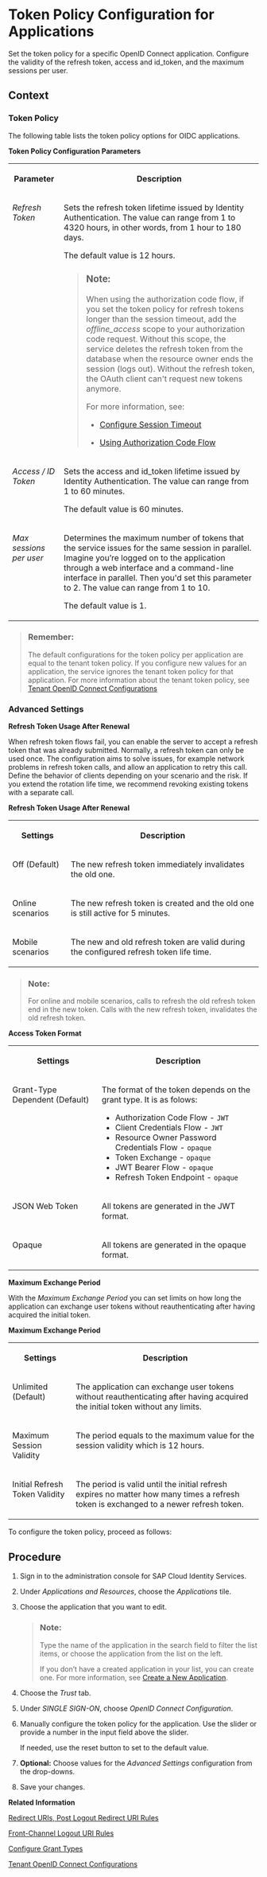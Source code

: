 <!-- loioc4ba52e748554863917b046bf1b7b355 -->

# Token Policy Configuration for Applications

Set the token policy for a specific OpenID Connect application. Configure the validity of the refresh token, access and id\_token, and the maximum sessions per user.



## Context



### Token Policy

The following table lists the token policy options for OIDC applications.

**Token Policy Configuration Parameters**


<table>
<tr>
<th valign="top">

Parameter

</th>
<th valign="top">

Description

</th>
</tr>
<tr>
<td valign="top">

*Refresh Token* 

</td>
<td valign="top">

Sets the refresh token lifetime issued by Identity Authentication. The value can range from 1 to 4320 hours, in other words, from 1 hour to 180 days.

The default value is 12 hours.

> ### Note:  
> When using the authorization code flow, if you set the token policy for refresh tokens longer than the session timeout, add the *offline\_access* scope to your authorization code request. Without this scope, the service deletes the refresh token from the database when the resource owner ends the session \(logs out\). Without the refresh token, the OAuth client can't request new tokens anymore.
> 
> For more information, see:
> 
> -   [Configure Session Timeout](configure-session-timeout-5ca23e4.md)
> 
> -   [Using Authorization Code Flow](using-authorization-code-flow-c135fc4.md)



</td>
</tr>
<tr>
<td valign="top">

*Access / ID Token* 

</td>
<td valign="top">

Sets the access and id\_token lifetime issued by Identity Authentication. The value can range from 1 to 60 minutes.

The default value is 60 minutes.

</td>
</tr>
<tr>
<td valign="top">

*Max sessions per user* 

</td>
<td valign="top">

Determines the maximum number of tokens that the service issues for the same session in parallel. Imagine you’re logged on to the application through a web interface and a command-line interface in parallel. Then you'd set this parameter to 2. The value can range from 1 to 10.

The default value is 1.

</td>
</tr>
</table>

> ### Remember:  
> The default configurations for the token policy per application are equal to the tenant token policy. If you configure new values for an application, the service ignores the tenant token policy for that application. For more information about the tenant token policy, see [Tenant OpenID Connect Configurations](tenant-openid-connect-configurations-3d6abcc.md)



### Advanced Settings

**Refresh Token Usage After Renewal** 

When refresh token flows fail, you can enable the server to accept a refresh token that was already submitted. Normally, a refresh token can only be used once. The configuration aims to solve issues, for example network problems in refresh token calls, and allow an application to retry this call. Define the behavior of clients depending on your scenario and the risk. If you extend the rotation life time, we recommend revoking existing tokens with a separate call.

**Refresh Token Usage After Renewal**


<table>
<tr>
<th valign="top">

Settings

</th>
<th valign="top">

Description

</th>
</tr>
<tr>
<td valign="top">

Off \(Default\)

</td>
<td valign="top">

The new refresh token immediately invalidates the old one.

</td>
</tr>
<tr>
<td valign="top">

Online scenarios

</td>
<td valign="top">

The new refresh token is created and the old one is still active for 5 minutes.

</td>
</tr>
<tr>
<td valign="top">

Mobile scenarios

</td>
<td valign="top">

The new and old refresh token are valid during the configured refresh token life time.

</td>
</tr>
</table>

> ### Note:  
> For online and mobile scenarios, calls to refresh the old refresh token end in the new token. Calls with the new refresh token, invalidates the old refresh token.

**Access Token Format** 


<table>
<tr>
<th valign="top">

Settings

</th>
<th valign="top">

Description

</th>
</tr>
<tr>
<td valign="top">

Grant-Type Dependent \(Default\)

</td>
<td valign="top">

The format of the token depends on the grant type. It is as folows:

-   Authorization Code Flow - `JWT`
-   Client Credentials Flow - `JWT`
-   Resource Owner Password Credentials Flow - `opaque`
-   Token Exchange - `opaque`
-   JWT Bearer Flow - `opaque`
-   Refresh Token Endpoint - `opaque`



</td>
</tr>
<tr>
<td valign="top">

JSON Web Token

</td>
<td valign="top">

All tokens are generated in the JWT format.

</td>
</tr>
<tr>
<td valign="top">

Opaque

</td>
<td valign="top">

All tokens are generated in the opaque format.

</td>
</tr>
</table>

**Maximum Exchange Period** 

With the *Maximum Exchange Period* you can set limits on how long the application can exchange user tokens without reauthenticating after having acquired the initial token.

**Maximum Exchange Period**


<table>
<tr>
<th valign="top">

Settings

</th>
<th valign="top">

Description

</th>
</tr>
<tr>
<td valign="top">

Unlimited \(Default\)

</td>
<td valign="top">

The application can exchange user tokens without reauthenticating after having acquired the initial token without any limits.

</td>
</tr>
<tr>
<td valign="top">

Maximum Session Validity

</td>
<td valign="top">

The period equals to the maximum value for the session validity which is 12 hours.

</td>
</tr>
<tr>
<td valign="top">

Initial Refresh Token Validity

</td>
<td valign="top">

The period is valid until the initial refresh expires no matter how many times a refresh token is exchanged to a newer refresh token.

</td>
</tr>
</table>

To configure the token policy, proceed as follows:



## Procedure

1.  Sign in to the administration console for SAP Cloud Identity Services.

2.  Under *Applications and Resources*, choose the *Applications* tile.

3.  Choose the application that you want to edit.

    > ### Note:  
    > Type the name of the application in the search field to filter the list items, or choose the application from the list on the left.
    > 
    > If you don’t have a created application in your list, you can create one. For more information, see [Create a New Application](create-a-new-application-0d4b255.md).

4.  Choose the *Trust* tab.

5.  Under *SINGLE SIGN-ON*, choose *OpenID Connect Configuration*.

6.  Manually configure the token policy for the application. Use the slider or provide a number in the input field above the slider.

    If needed, use the reset button to set to the default value.

7.  **Optional:** Choose values for the *Advanced Settings* configuration from the drop-downs.

8.  Save your changes.


**Related Information**  


[Redirect URIs, Post Logout Redirect URI Rules](redirect-uris-post-logout-redirect-uri-rules-48fdb9a.md "Rules for the redirect URIs or post logout redirect URIs.")

[Front-Channel Logout URI Rules](front-channel-logout-uri-rules-789c752.md "Rules for the front-channel URIs.")

[Configure Grant Types](configure-grant-types-c342a7b.md "Configure the allowed grant type for your OpenID Connect application.")

[Tenant OpenID Connect Configurations](tenant-openid-connect-configurations-3d6abcc.md "You as a tenant administrator can view and configure the tenant OpenID Connect configurations.")

